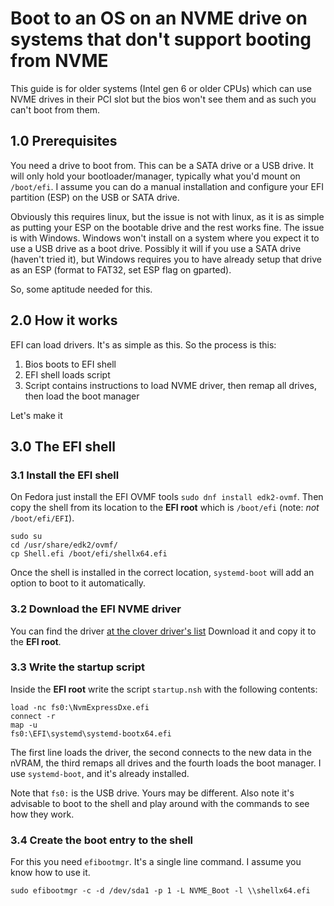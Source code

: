 # Boot to an OS on an NVME drive on systems that don't support booting from NVME

This guide is for older systems (Intel gen 6 or older CPUs) which can use NVME drives in their PCI slot but the bios won't see them and as such you can't boot from them.

## 1.0 Prerequisites
You need a drive to boot from. This can be a SATA drive or a USB drive. It will only hold your bootloader/manager, typically what you'd mount on ```/boot/efi```.
I assume you can do a manual installation and configure your EFI partition (ESP) on the USB or SATA drive.

Obviously this requires linux, but the issue is not with linux, as it is as simple as putting your ESP on the bootable drive and the rest works fine.
The issue is with Windows. Windows won't install on a system where you expect it to use a USB drive as a boot drive. Possibly it will if you use a SATA drive (haven't tried it), but Windows requires you to have already setup that drive as an ESP (format to FAT32, set ESP flag on gparted).

So, some aptitude needed for this.

## 2.0 How it works

EFI can load drivers. It's as simple as this. So the process is this:
1. Bios boots to EFI shell
2. EFI shell loads script
3. Script contains instructions to load NVME driver, then remap all drives, then load the boot manager

Let's make it

## 3.0 The EFI shell

### 3.1 Install the EFI shell

On Fedora just install the EFI OVMF tools ```sudo dnf install edk2-ovmf```.
Then copy the shell from its location to the **EFI root** which is ```/boot/efi``` (note: *not* ```/boot/efi/EFI```).
~~~
sudo su
cd /usr/share/edk2/ovmf/
cp Shell.efi /boot/efi/shellx64.efi
~~~
Once the shell is installed in the correct location, ```systemd-boot``` will add an option to boot to it automatically.

### 3.2 Download the EFI NVME driver

You can find the driver [at the clover driver's list](https://github.com/MatthewPierson/Hackintosh_Files/blob/master/Ryzen%203600%20AB350-GAMING-3%201060%203GB%20CLOVER/EFI/CLOVER/drivers/UEFI/NvmExpressDxe.efi)
Download it and copy it to the **EFI root**.

### 3.3 Write the startup script

Inside the **EFI root** write the script ```startup.nsh``` with the following contents:
~~~
load -nc fs0:\NvmExpressDxe.efi
connect -r
map -u
fs0:\EFI\systemd\systemd-bootx64.efi
~~~

The first line loads the driver, the second connects to the new data in the nVRAM, the third remaps all drives and the fourth loads the boot manager. I use ```systemd-boot```, and it's already installed.

Note that ```fs0:``` is the USB drive. Yours may be different. 
Also note it's advisable to boot to the shell and play around with the commands to see how they work.

### 3.4 Create the boot entry to the shell

For this you need ```efibootmgr```. It's a single line command. I assume you know how to use it.

```sudo efibootmgr -c -d /dev/sda1 -p 1 -L NVME_Boot -l \\shellx64.efi```
